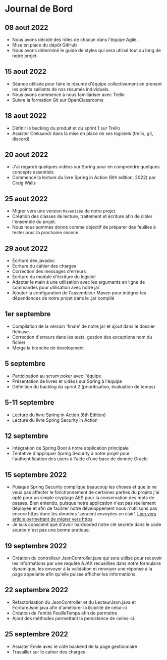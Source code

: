 # Journal de Bord

## 08 aout 2022
* Nous avons décidé des rôles de chacun dans l'équipe Agile.
* Mise en place du dépôt GitHub 
* Nous avons déterminé le guide de styles qui sera utilisé tout au long de notre projet.

## 15 aout 2022
* Séance utilisée pour faire le résumé d'équipe collectivement en prenant les points saillants de nos résumés
  individuels.
* Nous avons commencé à nous familiariser avec Trello
* Suivre la formation Git sur OpenClassrooms

## 18 aout 2022
* Définir le backlog du produit et du sprint 1 sur Trello
* Assister Oleksandr dans la mise en place de ses logiciels (trello, git, discord)

## 20 aout 2022
* J'ai regardé quelques vidéos sur Spring pour en comprendre quelques concepts essentiels
* Commencé la lecture du livre Spring in Action (6th edition, 2022) par Craig Walls

## 25 aout 2022
* Migrer vers une version `Mavenisée` de notre projet.
* Création des classes de lecture, traitement et écriture afin de cibler l'ensemble du projet.
* Nous nous sommes donné comme objectif de préparer des feuilles à tester pour la prochaine séance.

## 29 aout 2022
* Écriture des javadoc
* Écriture du cahier des charges
* Correction des messages d'erreurs
* Écriture du module d'écriture du logiciel
* Adapter le main à une utilisation avec les arguments en ligne de commandes pour utilisation avec notre jar
* Ajouter la configuration de l'assembleur Maven pour intégrer les dépendances de notre projet dans le .jar compilé

## 1er septembre
* Compilation de la version 'finale' de notre jar et ajout dans le dossier Release.
* Correction d'erreurs dans les tests, gestion des exceptions nom du fichier
* Merge la branche de development

## 5 septembre
* Participation au scrum poker avec l'équipe
* Présentation de livres et vidéos sur Spring à l'équipe
* Définition du backlog du sprint 2 (prioritisation, évaluation de temps)

## 5-11 septembre
* Lecture du livre Spring in Action (6th Edition)
* Lecture du livre Spring Security in Action

## 12 septembre
* Intégration de Spring Boot à notre application principale
* Tentative d'appliquer Spring Security à notre projet pour l'authentification des users à l'aide d'une base de donnée 
  Oracle
## 15 septembre 2022
* Puisque Spring Security complique beaucoup les choses et que je ne veux pas affecter le fonctionnement de  certaines 
parties du projets j'ai opté pour un simple cryptage AES pour la conservation des mots de passes. Bien entendu, puisque notre
application n'est pas réellement déployée et afin de faciliter notre développement nous n'utilisons pas encore https donc les données 
'seraient envoyées en clair'. [Lien vers article permettant de migrer vers https](https://mkyong.com/spring-boot/spring-boot-ssl-https-examples/)
* Je suis conscient que d'avoir hardcoded notre clé secrète dans le code source n'est pas une bonne pratique.

## 19 septembre 2022
* Création du controlleur JsonController.java qui sera utilisé pour recevoir les informations par une requête AJAX recueillies dans notre formulaire dynamique, 
les envoyer à la validation et renvoyer une réponse à la page appelante afin qu'elle puisse afficher les informations.

## 22 septembre 2022
* Refactorisation du JsonController et du LecteurJson.java et ÉcritureJson.java afin d'améliorer la lisibilité de celui-ci
* Création de l'entité FeuilleTemps afin de permettre 
* Ajout des méthodes permettant la persistence de celles-ci.

## 25 septembre 2022
* Assister Émile avec le côté backend de la page gestionnaire
* Travailler sur le cahier des charges
